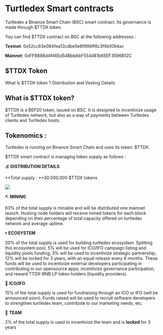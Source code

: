 # Turtledex Smart contracts

Turtledex a Binance Smart Chain (BSC) smart contract. Its governance is made through $TTDX token.

You can find $TTDX contract on BSC at the following addresses :

**Testnet**: 0x52cc83e084fea13cdbe5e8f996ff6c3f9b1094ac

**Mainnet**: 0xFF8888d4f46Ed54BbbAbF554d81b65EF3596B12C

## $TTDX Token

What is $TTDX token ? Distribution and Vesting Details

## What is $TTDX token?

$TTDX is a BEP20 token, issued on BSC. It is designed to incentivize usage of Turtledex network, but also as a way of payments between Turtledex clients and Turtledex hosts.

## Tokenomics :

Turtledex is running on Binance Smart Chain and uses its token: $TTDX.

$TTDX smart contract is managing token supply as follows :

**​**💰 **DISTRIBUTION DETAILS**

**Total supply : **30.000.000 $TTDX tokens

![](https://cdn-images-1.medium.com/max/2000/1*cO5BOq-tkE4SJAXXpzvi1Q.png)

**​**⛏ **MINING**

63% of the total supply is minable and will be distributed one mainnet launch. Hosting node holders will receive mined tokens for each block depending on their percentage of total capacity offered on turtledex network and average uptime.

**​**🌀 **ECOSYSTEM**

20% of the total supply is used for building turtledex ecosystem. Splitting this ecosystem pool, 5% will be used for ICO/IFO campaign listing and liquidity pools funding; 3% will be used to incentivize strategic partnership; 12% will be locked for 3 years, with an equal release every 6 months. These funds will be used to incentivize external developers participating in contributing in our opensource apps; incentivize governance participation, and reward TTDX-BNB LP token holders (liquidity providers).

**​**🥞 **ICO/IFO**

15% of the total supply is used for fundraising through an ICO or IFO (will be announced soon). Funds raised will be used to recruit software developers to strengthen turtledex team, contribute to our marketing needs, etc.

**​**🐢 **TEAM**

2% of the total supply is used to incentivize the team and is **locked** for 3 years

​
